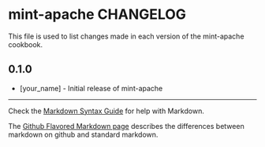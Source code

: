mint-apache CHANGELOG
=====================

This file is used to list changes made in each version of the mint-apache cookbook.

0.1.0
-----
- [your_name] - Initial release of mint-apache

- - -
Check the [Markdown Syntax Guide](http://daringfireball.net/projects/markdown/syntax) for help with Markdown.

The [Github Flavored Markdown page](http://github.github.com/github-flavored-markdown/) describes the differences between markdown on github and standard markdown.
